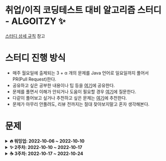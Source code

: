 # 취업/이직 코딩테스트 대비 알고리즘 스터디 - ALGOITZY ✨

[스터디 상세 규칙](https://github.com/algorithm-study/algorithm-study/wiki/%F0%9F%94%A5-%EC%8A%A4%ED%84%B0%EB%94%94-Branch-%EB%B0%8F-PR-%EA%B7%9C%EC%B9%99-%F0%9F%94%A5) 참고 

# 스터디 진행 방식
- 매주 월요일에 출제되는 3 + α 개의 문제를 Java 언어로 일요일까지 풀어서 PR(Pull Request)한다.
- 공유하고 싶은 공부한 내용이나 팁 등을 [여기](https://github.com/algorithm-study/algorithm-study/discussions)에 공유한다.
- 문제를 풀면서 이해가 안되거나 도움이 필요할 경우 [여기](https://github.com/algorithm-study/algorithm-study/discussions)에 질문한다.
- 다같이 풀어보고 싶거나 추천하고 싶은 문제는 [여기](https://github.com/algorithm-study/algorithm-study/discussions)에 추천한다.
- 문제가 아무리 안풀려도, 리뷰 전까지는 절대 찾아보지말고 혼자 생각해본다.


# 문제
<details markdown="1">
<summary><strong>🔥 워밍업: 2022-10-06 ~ 2022-10-10</strong></summary>
<br/>

| 문제번호                                                                         | 문제이름                                   | 문제유형 | 난이도 | 풀이여부|
| :--------------------------------------------------------------------------------: | :------------------------------------------: | :--------: | :------: | :---------:|
| [1845](https://school.programmers.co.kr/learn/courses/30/lessons/1845)                 | 폰켓몬 | `해시(Hash)` | Level 1 | :white_check_mark: |
| [42576](https://school.programmers.co.kr/learn/courses/30/lessons/42576) | 완주하지 못한 선수 | `해시(Hash)` | Level 1 | :white_check_mark: |

</details>

<details markdown="1">
<summary><strong>✨ 2주차: 2022-10-10 ~ 2022-10-17</strong></summary>
<br/>

| 문제번호                                                                         | 문제이름                                   | 문제유형 | 난이도 | 풀이여부 |
| :--------------------------------------------------------------------------------: | :------------------------------------------: | :--------: | :------: | :----------:|
| [42578](https://school.programmers.co.kr/learn/courses/30/lessons/42578) | 위장 | `해시(Hash)` | Level 2 | :white_check_mark: |
| [12906](https://school.programmers.co.kr/learn/courses/30/lessons/12906) | 같은 숫자는 싫어 | `스택/큐(Stack/Queue)` | Level 1 | :white_check_mark: |
| [12909](https://school.programmers.co.kr/learn/courses/30/lessons/12909) | 올바른 괄호 | `스택/큐(Stack/Queue)` | Level 2| :white_check_mark: |

</details>

<details markdown="1">
<summary><strong>☕️ 3주차: 2022-10-17 ~ 2022-10-24</strong></summary>
<br/>

| 문제번호                                                                         | 문제이름                                   | 문제유형 | 난이도 | 풀이여부 |
| :--------------------------------------------------------------------------------: | :------------------------------------------: | :--------: | :------: | :----------:|
| [86491](https://school.programmers.co.kr/learn/courses/30/lessons/86491) | 최소직사각형 | `완전탐색` | Level 1 | &#9744; |
| [42840](https://school.programmers.co.kr/learn/courses/30/lessons/42840) | 모의고사 | `완전탐색` | Level 1 | &#9744; |
| [42586](https://school.programmers.co.kr/learn/courses/30/lessons/42586) | 기능개발 | `스택/큐(Stack/Queue)` | Level 2| &#9744; |
| [42587](https://school.programmers.co.kr/learn/courses/30/lessons/42587) | 프린터 | `스택/큐(Stack/Queue)` | Level 2| &#9744; |

</details>
